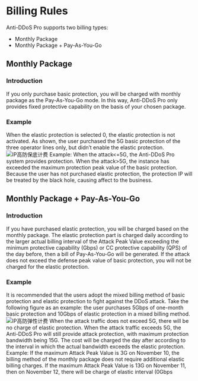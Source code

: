 # Billing Rules

Anti-DDoS Pro supports two billing types:

* Monthly Package
* Monthly Package + Pay-As-You-Go

## Monthly Package
### Introduction
If you only purchase basic protection, you will be charged with monthly package as the Pay-As-You-Go mode.
In this way, Anti-DDoS Pro only provides fixed protective capability on the basis of your chosen package.

### Example
When the elastic protection is selected 0, the elastic protection is not activated.
As shown, the user purchased the 5G basic protection of the three operator lines only, but didn’t enable the elastic protection.
![IP高防保底计费](https://github.com/jdcloudcom/cn/blob/edit/image/Advanced%20Anti-DDoS/billing3.png)
Example: When the attack<=5G, the Anti-DDoS Pro system provides protection.
    When the attack>5G, the instance has exceeded the maximum protection peak value of the basic protection. Because the user has not purchased elastic protection, the protection IP will be treated by the black hole, causing affect to the business.





## Monthly Package + Pay-As-You-Go
### Introduction
If you have purchased elastic protection, you will be charged based on the monthly package.
The elastic protection part is charged daily according to the larger actual billing interval of the Attack Peak Value exceeding the minimum protective capability (Gbps) or CC protective capability (QPS) of the day before,
then a bill of Pay-As-You-Go will be generated.
If the attack does not exceed the defense peak value of basic protection, you will not be charged for the elastic protection.

### Example
It is recommended that the users adopt the mixed billing method of basic protection and elastic protection to fight against the DDoS attack.
Take the following figure as an example: the user purchases 5Gbps of one-month basic protection and 10Gbps of elastic protection in a mixed billing method.
![IP高防弹性计费](https://github.com/jdcloudcom/cn/blob/edit/image/Advanced%20Anti-DDoS/billing4.png)
When the attack traffic does not exceed 5G, there will be no charge of elastic protection. When the attack traffic exceeds 5G, the Anti-DDoS Pro will still provide attack protection, with maximum protection bandwidth being 15G. The cost will be charged the day after according to the interval in which the actual bandwidth exceeds the elastic protection.
Example: If the maximum Attack Peak Value is 3G on November 10, the billing method of the monthly package does not require additional elastic billing charges.
   If the maximum Attack Peak Value is 13G on November 11, then on November 12, there will be charge of elastic interval (0Gbps
